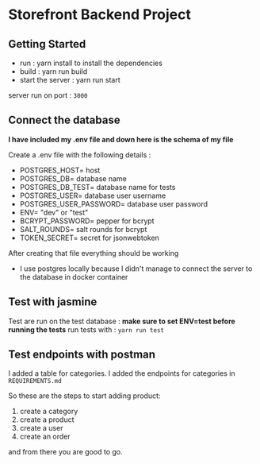 # Storefront Backend Project

## Getting Started

- run : yarn install to install the dependencies
- build : yarn run build
- start the server : yarn run start

server run on port : `3000`

## Connect the database

**I have included my .env file and down here is the schema of my file**

Create a .env file with the following details :

- POSTGRES_HOST= host
- POSTGRES_DB= database name
- POSTGRES_DB_TEST= database name for tests
- POSTGRES_USER= database user username
- POSTGRES_USER_PASSWORD= database user password
- ENV= "dev" or "test"
- BCRYPT_PASSWORD= pepper for bcrypt
- SALT_ROUNDS= salt rounds for bcrypt
- TOKEN_SECRET= secret for jsonwebtoken

After creating that file everything should be working

- I use postgres locally because I didn't manage to connect the server to the database in docker container

## Test with jasmine

Test are run on the test database :
**make sure to set ENV=test before running the tests**
run tests with : `yarn run test`

## Test endpoints with postman

I added a table for categories.
I added the endpoints for categories in `REQUIREMENTS.md`

So these are the steps to start adding product:

1. create a category
2. create a product
3. create a user
4. create an order

and from there you are good to go.

